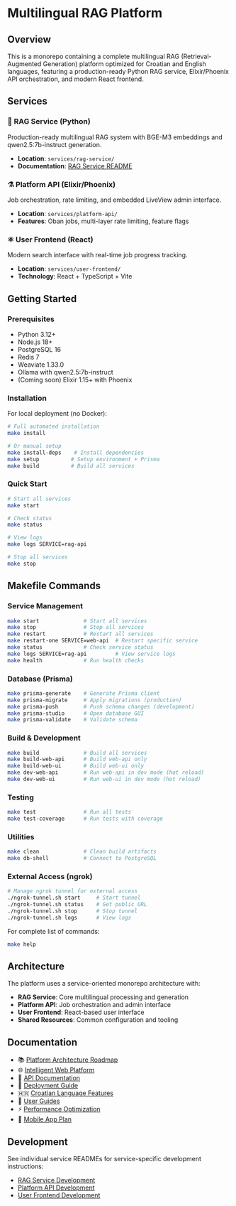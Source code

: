# Multilingual RAG Platform

## Overview

This is a monorepo containing a complete multilingual RAG (Retrieval-Augmented Generation) platform optimized for Croatian and English languages, featuring a production-ready Python RAG service, Elixir/Phoenix API orchestration, and modern React frontend.

## Services

### 🐍 RAG Service (Python)
Production-ready multilingual RAG system with BGE-M3 embeddings and qwen2.5:7b-instruct generation.
- **Location**: `services/rag-service/`
- **Documentation**: [RAG Service README](services/rag-service/README.md)

### ⚗️ Platform API (Elixir/Phoenix)
Job orchestration, rate limiting, and embedded LiveView admin interface.
- **Location**: `services/platform-api/`
- **Features**: Oban jobs, multi-layer rate limiting, feature flags

### ⚛️ User Frontend (React)
Modern search interface with real-time job progress tracking.
- **Location**: `services/user-frontend/`
- **Technology**: React + TypeScript + Vite

## Getting Started

### Prerequisites
- Python 3.12+
- Node.js 18+
- PostgreSQL 16
- Redis 7
- Weaviate 1.33.0
- Ollama with qwen2.5:7b-instruct
- (Coming soon) Elixir 1.15+ with Phoenix

### Installation

For local deployment (no Docker):
```bash
# Full automated installation
make install

# Or manual setup
make install-deps    # Install dependencies
make setup          # Setup environment + Prisma
make build          # Build all services
```

### Quick Start
```bash
# Start all services
make start

# Check status
make status

# View logs
make logs SERVICE=rag-api

# Stop all services
make stop
```

## Makefile Commands

### Service Management
```bash
make start              # Start all services
make stop               # Stop all services
make restart            # Restart all services
make restart-one SERVICE=web-api  # Restart specific service
make status             # Check service status
make logs SERVICE=rag-api         # View service logs
make health             # Run health checks
```

### Database (Prisma)
```bash
make prisma-generate    # Generate Prisma client
make prisma-migrate     # Apply migrations (production)
make prisma-push        # Push schema changes (development)
make prisma-studio      # Open database GUI
make prisma-validate    # Validate schema
```

### Build & Development
```bash
make build              # Build all services
make build-web-api      # Build web-api only
make build-web-ui       # Build web-ui only
make dev-web-api        # Run web-api in dev mode (hot reload)
make dev-web-ui         # Run web-ui in dev mode (hot reload)
```

### Testing
```bash
make test               # Run all tests
make test-coverage      # Run tests with coverage
```

### Utilities
```bash
make clean              # Clean build artifacts
make db-shell           # Connect to PostgreSQL
```

### External Access (ngrok)
```bash
# Manage ngrok tunnel for external access
./ngrok-tunnel.sh start     # Start tunnel
./ngrok-tunnel.sh status    # Get public URL
./ngrok-tunnel.sh stop      # Stop tunnel
./ngrok-tunnel.sh logs      # View logs
```

For complete list of commands:
```bash
make help
```

## Architecture

The platform uses a service-oriented monorepo architecture with:
- **RAG Service**: Core multilingual processing and generation
- **Platform API**: Job orchestration and admin interface
- **User Frontend**: React-based user interface
- **Shared Resources**: Common configuration and tooling

## Documentation

- 📚 [Platform Architecture Roadmap](docs/PLATFORM_ARCHITECTURE_ROADMAP.md)
- 🌐 [Intelligent Web Platform](docs/INTELLIGENT_WEB_PLATFORM.md)
- 🔌 [API Documentation](docs/api/)
- 🚀 [Deployment Guide](docs/deployment/)
- 🇭🇷 [Croatian Language Features](docs/croatian-language/)
- 👥 [User Guides](docs/user-guides/)
- ⚡ [Performance Optimization](docs/PERFORMANCE_OPTIMIZATION.md)
- 📱 [Mobile App Plan](docs/MOBILE_APP_PLAN.md)

## Development

See individual service READMEs for service-specific development instructions:
- [RAG Service Development](services/rag-service/README.md)
- [Platform API Development](services/platform-api/README.md)
- [User Frontend Development](services/user-frontend/README.md)
